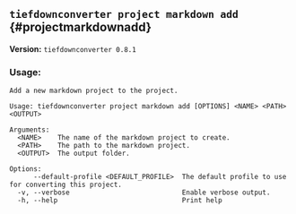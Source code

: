 ## `tiefdownconverter project markdown add` {#projectmarkdownadd}

**Version:** `tiefdownconverter 0.8.1`

### Usage:
```
Add a new markdown project to the project.

Usage: tiefdownconverter project markdown add [OPTIONS] <NAME> <PATH> <OUTPUT>

Arguments:
  <NAME>    The name of the markdown project to create.
  <PATH>    The path to the markdown project.
  <OUTPUT>  The output folder.

Options:
      --default-profile <DEFAULT_PROFILE>  The default profile to use for converting this project.
  -v, --verbose                            Enable verbose output.
  -h, --help                               Print help
```

